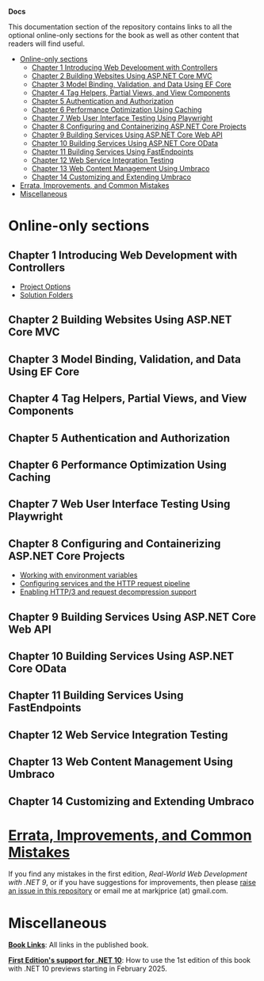 **Docs**

This documentation section of the repository contains links to all the optional online-only sections for the book as well as other content that readers will find useful.

- [Online-only sections](#online-only-sections)
  - [Chapter 1 Introducing Web Development with Controllers](#chapter-1-introducing-web-development-with-controllers)
  - [Chapter 2 Building Websites Using ASP.NET Core MVC](#chapter-2-building-websites-using-aspnet-core-mvc)
  - [Chapter 3 Model Binding, Validation, and Data Using EF Core](#chapter-3-model-binding-validation-and-data-using-ef-core)
  - [Chapter 4 Tag Helpers, Partial Views, and View Components](#chapter-4-tag-helpers-partial-views-and-view-components)
  - [Chapter 5 Authentication and Authorization](#chapter-5-authentication-and-authorization)
  - [Chapter 6 Performance Optimization Using Caching](#chapter-6-performance-optimization-using-caching)
  - [Chapter 7 Web User Interface Testing Using Playwright](#chapter-7-web-user-interface-testing-using-playwright)
  - [Chapter 8 Configuring and Containerizing ASP.NET Core Projects](#chapter-8-configuring-and-containerizing-aspnet-core-projects)
  - [Chapter 9 Building Services Using ASP.NET Core Web API](#chapter-9-building-services-using-aspnet-core-web-api)
  - [Chapter 10 Building Services Using ASP.NET Core OData](#chapter-10-building-services-using-aspnet-core-odata)
  - [Chapter 11 Building Services Using FastEndpoints](#chapter-11-building-services-using-fastendpoints)
  - [Chapter 12 Web Service Integration Testing](#chapter-12-web-service-integration-testing)
  - [Chapter 13 Web Content Management Using Umbraco](#chapter-13-web-content-management-using-umbraco)
  - [Chapter 14 Customizing and Extending Umbraco](#chapter-14-customizing-and-extending-umbraco)
- [Errata, Improvements, and Common Mistakes](#errata-improvements-and-common-mistakes)
- [Miscellaneous](#miscellaneous)

# Online-only sections

## Chapter 1 Introducing Web Development with Controllers
- [Project Options](ch01-project-options.md)
- [Solution Folders](ch01-solution-folders.md)

## Chapter 2 Building Websites Using ASP.NET Core MVC

## Chapter 3 Model Binding, Validation, and Data Using EF Core

## Chapter 4 Tag Helpers, Partial Views, and View Components

## Chapter 5 Authentication and Authorization

## Chapter 6 Performance Optimization Using Caching

## Chapter 7 Web User Interface Testing Using Playwright

## Chapter 8 Configuring and Containerizing ASP.NET Core Projects
- [Working with environment variables](ch09-environment-variables.md)
- [Configuring services and the HTTP request pipeline](ch13-http-pipeline.md)
- [Enabling HTTP/3 and request decompression support](ch13-enabling-http3.md)

## Chapter 9 Building Services Using ASP.NET Core Web API

## Chapter 10 Building Services Using ASP.NET Core OData

## Chapter 11 Building Services Using FastEndpoints

## Chapter 12 Web Service Integration Testing

## Chapter 13 Web Content Management Using Umbraco

## Chapter 14 Customizing and Extending Umbraco

# [Errata, Improvements, and Common Mistakes](errata/README.md)

If you find any mistakes in the first edition, *Real-World Web Development with .NET 9*, or if you have suggestions for improvements, then please [raise an issue in this repository](https://github.com/markjprice/web-dev-net9/issues) or email me at markjprice (at) gmail.com.

# Miscellaneous

[**Book Links**](book-links.md): All links in the published book.

[**First Edition's support for .NET 10**](dotnet10.md): How to use the 1st edition of this book with .NET 10 previews starting in February 2025.
